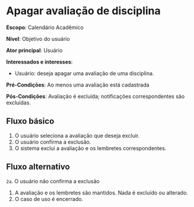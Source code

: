 # Apagar avaliação de disciplina

__Escopo__: Calendário Acadêmico

__Nível__: Objetivo do usuário

__Ator principal__: Usuário

__Interessados e interesses__:

* Usuário: deseja apagar uma avaliação de uma disciplina.

__Pré-Condições__: Ao menos uma avaliação está cadastrada

__Pós-Condições__: Avaliação é excluída; notificações correspondentes são excluídas.

## Fluxo básico

1. O usuário seleciona a avaliação que deseja excluir.
2. O usuário confirma a exclusão.
3. O sistema exclui a avaliação e os lembretes correspondentes.

## Fluxo alternativo

`2a`. O usuário não confirma a exclusão

  1. A avaliação e os lembretes são mantidos. Nada é excluído ou alterado.
  2. O caso de uso é encerrado.
